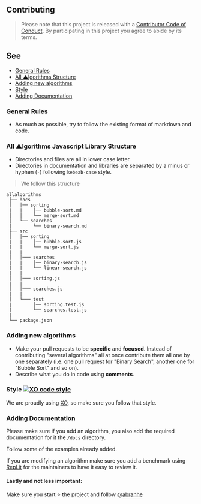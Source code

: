 ## Contributing

> Please note that this project is released with a [Contributor Code of Conduct](code-of-conduct.md). By participating in this project you agree to abide by its terms.

##  See

- [General Rules](#general-rules)
- [All ▲lgorithms Structure](#all-lgorithms-python-library-structure)
- [Adding new algorithms](#adding-new-algorithms)
- [Style](#style)
- [Adding Documentation](#adding-documentation)

### General Rules

- As much as possible, try to follow the existing format of markdown and code.

### All ▲lgorithms Javascript Library Structure

- Directories and files are all in lower case letter.
- Directories in documentation and libraries  are separated by a minus or hyphen (`-`) following `kebeab-case` style.

> We follow this structure

```
allalgorithms
 ├── docs
 │   │── sorting
 |   |    │── bubble-sort.md
 |   |    └── merge-sort.md
 │   └── searches
 |        └── binary-search.md
 ├── src
 │   │── sorting
 |   |    │── bubble-sort.js
 |   |    └── merge-sort.js
 |   |
 │   │─── searches
 |   |    │── binary-search.js
 |   |    └── linear-search.js
 |   |
 │   │─── sorting.js
 |   |
 │   │─── searches.js
 |   |
 |   └─── test
 |	      │── sorting.test.js
 |	      └── searches.test.js
 |
 └── package.json

```

### Adding new algorithms

- Make your pull requests to be **specific** and **focused**. Instead of contributing "several algorithms" all at once contribute them all one by one separately (i.e. one pull request for "Binary Search", another one
for "Bubble Sort" and so on).
- Describe what you do in code using **comments**.

### Style [![XO code style](https://img.shields.io/badge/code_style-XO-5ed9c7.svg)](https://github.com/xojs/xo)

We are proudly using [XO](https://github.com/xojs/xo), so make sure you follow that style.


### Adding Documentation

Please make sure if you add an algorithm, you also add the required
documentation for it the `/docs` directory.

Follow some of the examples already added.

If you are modifying an algorithm make sure you add a benchmark using [Repl.it](https://repl.it/) for the maintainers to have it easy to review it.


#### Lastly and not less important:

Make sure you start ⭐️ the project and follow [@abranhe](https://git.io/abranhe)
